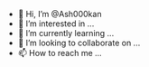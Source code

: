 - 👋 Hi, I’m @Ash000kan
- 👀 I’m interested in ...
- 🌱 I’m currently learning ...
- 💞️ I’m looking to collaborate on ...
- 📫 How to reach me ...

<!---
Ash000kan/Ash000kan is a ✨ special ✨ repository because its `README.md` (this file) appears on your GitHub profile.
You can click the Preview link to take a look at your changes.
--->
